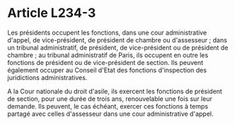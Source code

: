 # Article L234-3

Les  présidents occupent les fonctions, dans une cour administrative  d'appel, de vice-président, de président de chambre ou d'assesseur ;  dans un tribunal administratif, de président, de vice-président ou de  président de chambre ; au tribunal administratif de Paris, ils occupent  en outre les fonctions de président ou de vice-président de section. Ils  peuvent également occuper au Conseil d'Etat des fonctions d'inspection  des juridictions administratives.

A la Cour nationale du droit d'asile, ils exercent les fonctions de président de section, pour une durée de trois ans, renouvelable une fois sur leur demande. Ils peuvent, le cas échéant, exercer ces fonctions à temps partagé avec celles d'assesseur dans une cour administrative d'appel.
